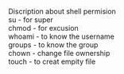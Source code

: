 Discription about shell permision <br />
su - for super <br />
chmod - for excusion <br />
whoami - to know the username <br />
groups - to know the group <br />
chown - change file ownership <br />
touch - to creat empity file <br />


